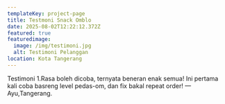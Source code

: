 ```yaml
---
templateKey: project-page
title: Testmoni Snack Omblo
date: 2025-08-02T12:22:12.372Z
featured: true
featuredimage:
  image: /img/testimoni.jpg
  alt: Testimoni Pelanggan
location: Kota Tangerang
---
```

Testimoni 1.Rasa boleh dicoba, ternyata beneran enak semua! Ini pertama kali coba basreng level pedas-om, dan fix bakal repeat order! — Ayu,Tangerang.